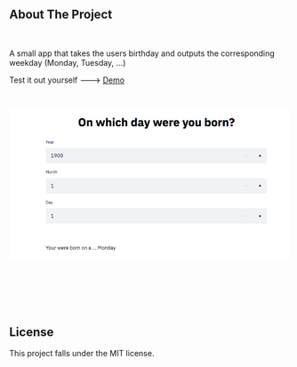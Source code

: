 ## About The Project
<br />

A small app that takes the users birthday and outputs the corresponding weekday (Monday, Tuesday, ...)

Test it out yourself ---> [Demo](https://share.streamlit.io/maximilianfreitag/birthday_calculator/main/birthday_calculator.py)

<br />

<p align="center">
    <a href="https://github.com/MaximilianFreitag/birthday_calculator">
        <img src="https://github.com/MaximilianFreitag/birthday_calculator/blob/main/birth.png">
    </a>
</p>

<br />





<br />
<br />
<br />


## License
This project falls under the MIT license.
